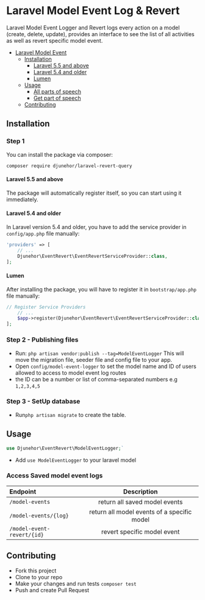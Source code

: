 # Laravel Model Event Log & Revert

Laravel Model Event Logger and Revert logs every action on a model (create, delete, update), provides an interface to see the list of all activities as well as revert specific model event.

- [Laravel Model Event](#laravel-model-event)
    - [Installation](#installation)
        - [Laravel 5.5 and above](#laravel-55-and-above)
        - [Laravel 5.4 and older](#laravel-54-and-older)
        - [Lumen](#lumen)
    - [Usage](#usage)
        - [All parts of speech](#get-all-parts-of-speech)
        - [Get part of speech](#get-word-part-of-speech)
    - [Contributing](#contributing)

## Installation

### Step 1
You can install the package via composer:

```shell
composer require djunehor/laravel-revert-query
```

#### Laravel 5.5 and above

The package will automatically register itself, so you can start using it immediately.

#### Laravel 5.4 and older

In Laravel version 5.4 and older, you have to add the service provider in `config/app.php` file manually:

```php
'providers' => [
    // ...
    Djunehor\EventRevert\EventRevertServiceProvider::class,
];
```
#### Lumen

After installing the package, you will have to register it in `bootstrap/app.php` file manually:
```php
// Register Service Providers
    // ...
    $app->register(Djunehor\EventRevert\EventRevertServiceProvider::class);
];
```

### Step 2 - Publishing files
- Run:
`php artisan vendor:publish --tag=ModelEventLogger`
This will move the migration file, seeder file and config file to your app.
- Open `config/model-event-logger` to set the model name and ID of users allowed to access to model event log routes
- the ID can be a number or list of comma-separated numbers e.g `1,2,3,4,5`

### Step 3 - SetUp database
- Run`php artisan migrate` to create the table.


## Usage
```php
use Djunehor\EventRevert\ModelEventLogger;`
```
- Add `use ModelEventLogger` to your laravel model

### Access Saved model event logs
|Endpoint|Description|
|:------------- | :----------: |
|`/model-events`|return all saved model events|
|`/model-events/{log}`|return all model events of a specific model|
|`/model-event-revert/{id}`|revert specific model event|


## Contributing
- Fork this project
- Clone to your repo
- Make your changes and run tests `composer test`
- Push and create Pull Request
